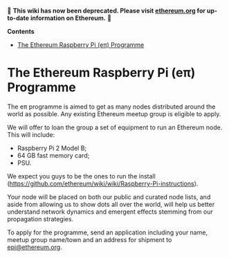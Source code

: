 <!-- START doctoc generated TOC please keep comment here to allow auto update -->
<!-- DON'T EDIT THIS SECTION, INSTEAD RE-RUN doctoc TO UPDATE -->

:stop_sign: **This wiki has now been deprecated. Please visit [ethereum.org](https://ethereum.org/en/developers/tutorials/run-node-raspberry-pi/#main-features) for up-to-date information on Ethereum.** :stop_sign: 

**Contents**

- [The Ethereum Raspberry Pi (eπ) Programme](#the-ethereum-raspberry-pi-e%CF%80-programme)

<!-- END doctoc generated TOC please keep comment here to allow auto update -->

# The Ethereum Raspberry Pi (eπ) Programme

The eπ programme is aimed to get as many nodes distributed around the world as possible. Any existing Ethereum meetup group is eligible to apply.

We will offer to loan the group a set of equipment to run an Ethereum node. This will include:

- Raspberry Pi 2 Model B;
- 64 GB fast memory card;
- PSU.

We expect you guys to be the ones to run the install (https://github.com/ethereum/wiki/wiki/Raspberry-Pi-instructions).

Your node will be placed on both our public and curated node lists, and aside from allowing us to show dots all over the world, will help us better understand network dynamics and emergent effects stemming from our propagation strategies.

To apply for the programme, send an application including your name, meetup group name/town and an address for shipment to epi@ethereum.org.


